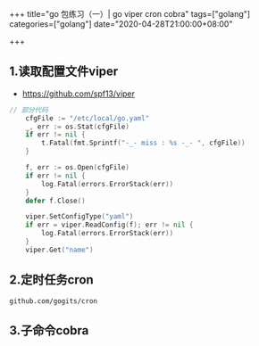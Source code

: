 +++
title="go 包练习（一）| go viper cron cobra"
tags=["golang"]
categories=["golang"]
date="2020-04-28T21:00:00+08:00"

+++
## 1.读取配置文件viper
- https://github.com/spf13/viper  
```go
// 部分代码
    cfgFile := "/etc/local/go.yaml"
	_, err := os.Stat(cfgFile)
	if err != nil {
		t.Fatal(fmt.Sprintf("-_- miss : %s -_- ", cfgFile))
	}

	f, err := os.Open(cfgFile)
	if err != nil {
		log.Fatal(errors.ErrorStack(err))
	}
	defer f.Close()

	viper.SetConfigType("yaml")
	if err = viper.ReadConfig(f); err != nil {
		log.Fatal(errors.ErrorStack(err))
	}
    viper.Get("name")
```

## 2.定时任务cron
```
github.com/gogits/cron
```

## 3.子命令cobra